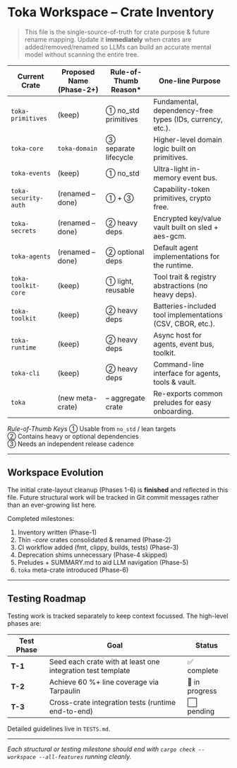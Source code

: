 # Toka Workspace – Crate Inventory

> This file is the single-source-of-truth for crate purpose & future rename mapping.  Update it **immediately** when crates are added/removed/renamed so LLMs can build an accurate mental model without scanning the entire tree.

| Current Crate           | Proposed Name (Phase-2+) | Rule-of-Thumb Reason* | One-line Purpose |
|-------------------------|---------------------------|-----------------------|------------------|
| `toka-primitives`       | (keep)                    | ① no_std primitives  | Fundamental, dependency-free types (IDs, currency, etc.). |
| `toka-core`             | `toka-domain`             | ③ separate lifecycle | Higher-level domain logic built on primitives. |
| `toka-events`           | (keep)                    | ① no_std             | Ultra-light in-memory event bus. |
| `toka-security-auth`    | (renamed – done)          | ① + ③                | Capability-token primitives, crypto free. |
| `toka-secrets`          | (renamed – done)          | ② heavy deps         | Encrypted key/value vault built on sled + aes-gcm. |
| `toka-agents`           | (renamed – done)          | ② optional deps      | Default agent implementations for the runtime. |
| `toka-toolkit-core`     | (keep)                    | ① light, reusable    | Tool trait & registry abstractions (no heavy deps). |
| `toka-toolkit`          | (keep)                    | ② heavy deps         | Batteries-included tool implementations (CSV, CBOR, etc.). |
| `toka-runtime`          | (keep)                    | ② heavy deps         | Async host for agents, event bus, toolkit. |
| `toka-cli`              | (keep)                    | ② heavy deps         | Command-line interface for agents, tools & vault. |
| `toka`                  | (new meta-crate)          | – aggregate crate    | Re-exports common preludes for easy onboarding. |

*Rule-of-Thumb Keys*
① Usable from `no_std` / lean targets  
② Contains heavy or optional dependencies  
③ Needs an independent release cadence

---

## Workspace Evolution

The initial crate-layout cleanup (Phases 1-6) is **finished** and reflected in this file.  Future structural work will be tracked in Git commit messages rather than an ever-growing list here.

Completed milestones:
1. Inventory written (Phase-1)
2. Thin *-core* crates consolidated & renamed (Phase-2)
3. CI workflow added (fmt, clippy, builds, tests) (Phase-3)
4. Deprecation shims unnecessary (Phase-4 skipped)
5. Preludes + SUMMARY.md to aid LLM navigation (Phase-5)
6. `toka` meta-crate introduced (Phase-6)

---

## Testing Roadmap

Testing work is tracked separately to keep context focussed.  The high-level phases are:

| Test Phase | Goal | Status |
|-----------|------|--------|
| **T-1** | Seed each crate with at least one integration test template | ✅ complete |
| **T-2** | Achieve 60 %+ line coverage via Tarpaulin | 🔄 in progress |
| **T-3** | Cross-crate integration tests (runtime end-to-end) | ⬜ pending |

Detailed guidelines live in `TESTS.md`.

---

*Each structural or testing milestone should end with `cargo check --workspace --all-features` running cleanly.*